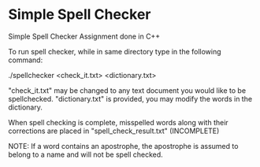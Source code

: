# Simple Spell Checker
 Simple Spell Checker Assignment done in C++
 
 To run spell checker, while in same directory type in the following command:
 
 ./spellchecker <check_it.txt> <dictionary.txt>
 
 "check_it.txt" may be changed to any text document you would like to be spellchecked.
 "dictionary.txt" is provided, you may modify the words in the dictionary.
 
 When spell checking is complete, misspelled words along with their corrections are placed in "spell_check_result.txt"
 (INCOMPLETE)
 
 NOTE:
  If a word contains an apostrophe, the apostrophe is assumed to belong to a name and will not be spell checked.
